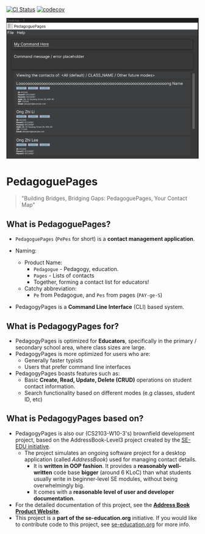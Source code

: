 [![CI Status](https://github.com/AY2324S2-CS2103T-W10-3/tp/workflows/Java%20CI/badge.svg)](https://github.com/AY2324S2-CS2103T-W10-3/tp/actions)
[![codecov](https://codecov.io/gh/AY2324S2-CS2103T-W10-3/tp/graph/badge.svg?token=PXSE5NPSA4)](https://codecov.io/gh/AY2324S2-CS2103T-W10-3/tp)

![Ui.png](docs%2Fimages%2FUi.png)
# PedagoguePages

> "Building Bridges, Bridging Gaps: PedagoguePages, Your Contact Map"

## What is PedagoguePages?
* `PedagoguePages` (`PePes` for short) is a **contact management application**.
* Naming:
  * Product Name:
    * `Pedagogue` - Pedagogy, education.
    * `Pages` - Lists of contacts
    * Together, forming a contact list for educators!
  * Catchy abbreviation:
    * `Pe` from Pedagogue, and `Pes` from pages (`PAY-ge-S`)
    
* PedagogyPages is a **Command Line Interface** (CLI) based system.


## What is PedagogyPages for?
* PedagogyPages is optimized for **Educators**, specifically in the primary / secondary school area, where class sizes are large.<br>
* PedagogyPages is more optimized for users who are:
  * Generally faster typists
  * Users that prefer command line interfaces
* PedagogyPages boasts features such as:
  * Basic **Create, Read, Update, Delete (CRUD)** operations on student contact information.
  * Search functionality based on different modes (e.g classes, student ID, etc)


## What is PedagogyPages based on?
* PedagogyPages is also our (CS2103-W10-3's) brownfield development project, based on the AddressBook-Level3 project created by the [SE-EDU initiative](https://se-education.org).
  * The project simulates an ongoing software project for a desktop application (called _AddressBook_) used for managing contact details.
    * It is **written in OOP fashion**. It provides a **reasonably well-written** code base **bigger** (around 6 KLoC) than what students usually write in beginner-level SE modules, without being overwhelmingly big.
    * It comes with a **reasonable level of user and developer documentation**.
* For the detailed documentation of this project, see the **[Address Book Product Website](https://se-education.org/addressbook-level3)**.
* This project is a **part of the se-education.org** initiative. If you would like to contribute code to this project, see [se-education.org](https://se-education.org#https://se-education.org/#contributing) for more info.

